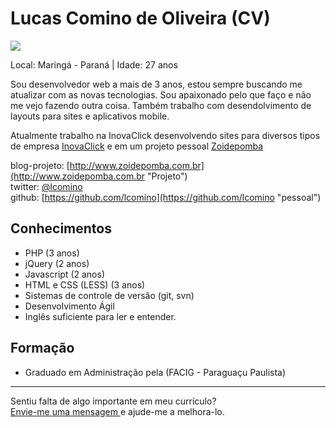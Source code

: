 # Lucas Comino de Oliveira (CV)

<img src="https://avatars0.githubusercontent.com/u/671356?s=200" />

Local: Maringá - Paraná | Idade: 27 anos

Sou desenvolvedor web a mais de 3 anos, estou sempre buscando me atualizar com as novas tecnologias. Sou apaixonado pelo que faço e não me vejo fazendo outra coisa.
Também trabalho com desendolvimento de layouts para sites e aplicativos mobile.

Atualmente trabalho na InovaClick desenvolvendo sites para diversos tipos de empresa [InovaClick](http://www.inovaclick.com.br "Link") e em um projeto pessoal [Zoidepomba](http://zoidepomba.com.br "link")

blog-projeto: [http://www.zoidepomba.com.br](http://www.zoidepomba.com.br "Projeto")  
twitter: [@lcomino](http://twitter.com/lcomino "pessoal")  
github: [https://github.com/lcomino](https://github.com/lcomino "pessoal")  

## Conhecimentos

* PHP (3 anos)
* jQuery (2 anos)
* Javascript (2 anos)
* HTML e CSS (LESS) (3 anos)
* Sistemas de controle de versão (git, svn)
* Desenvolvimento Ágil
* Inglês suficiente para ler e entender.

## Formação

* Graduado em Administração pela (FACIG - Paraguaçu Paulista)


--- 
  
Sentiu falta de algo importante em meu currículo?  
[Envie-me uma mensagem ](https://github.com/inbox/new/lcomino "Envie-me uma mensagem ") e ajude-me a melhora-lo.